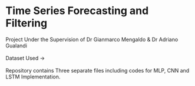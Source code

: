 # Time Series Forecasting and Filtering
Project Under the Supervision of Dr Gianmarco Mengaldo & Dr Adriano Gualandi <br /> <br />
Dataset Used -> <br /> <br />
Repository contains Three separate files including codes for MLP, CNN and LSTM Implementation. <br />
